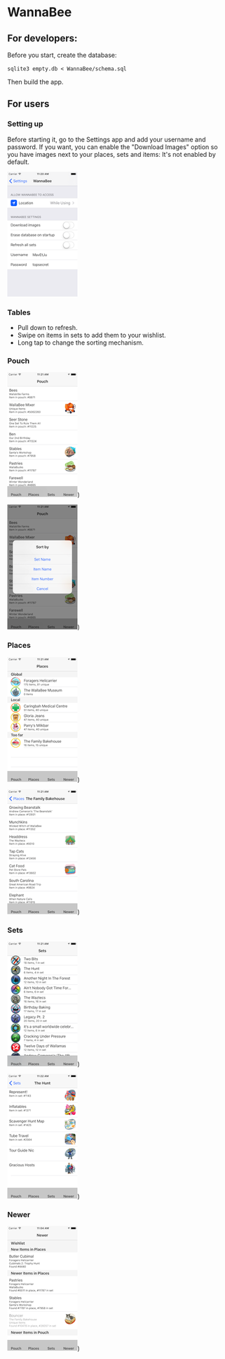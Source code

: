 # WannaBee

## For developers:

Before you start, create the database:

    sqlite3 empty.db < WannaBee/schema.sql

Then build the app.

## For users

### Setting up

Before starting it, go to the Settings app and add your username
and password. If you want, you can enable the "Download Images"
option so you have images next to your places, sets and items: It's
not enabled by default.

![Settings](https://raw.githubusercontent.com/MavEtJu/WannaBee/master/images/settings.png)

### Tables

* Pull down to refresh.
* Swipe on items in sets to add them to your wishlist.
* Long tap to change the sorting mechanism.

### Pouch

![Pouch overview](https://raw.githubusercontent.com/MavEtJu/WannaBee/master/images/pouch-overview.png))

![Pouch sorting](https://raw.githubusercontent.com/MavEtJu/WannaBee/master/images/pouch-sorting.png))

### Places

![Place overview](https://raw.githubusercontent.com/MavEtJu/WannaBee/master/images/places-overview.png))

![Place sorting](https://raw.githubusercontent.com/MavEtJu/WannaBee/master/images/places-single.png))

### Sets

![Set overview](https://raw.githubusercontent.com/MavEtJu/WannaBee/master/images/sets-overview.png))

![Place sorting](https://raw.githubusercontent.com/MavEtJu/WannaBee/master/images/sets-single.png))

### Newer

![Newer items](https://raw.githubusercontent.com/MavEtJu/WannaBee/master/images/newer.png))
